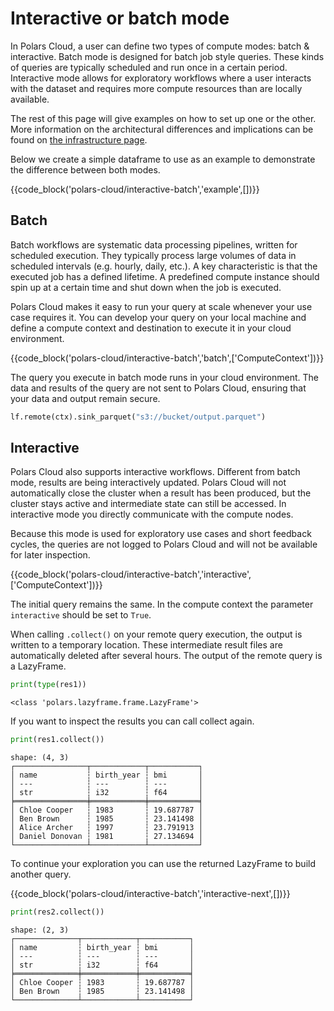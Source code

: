 # Interactive or batch mode

In Polars Cloud, a user can define two types of compute modes: batch & interactive. Batch mode is
designed for batch job style queries. These kinds of queries are typically scheduled and run once in
a certain period. Interactive mode allows for exploratory workflows where a user interacts with the
dataset and requires more compute resources than are locally available.

The rest of this page will give examples on how to set up one or the other. More information on the
architectural differences and implications can be found on
[the infrastructure page](../providers/aws/infra.md).

Below we create a simple dataframe to use as an example to demonstrate the difference between both
modes.

{{code_block('polars-cloud/interactive-batch','example',[])}}

## Batch

Batch workflows are systematic data processing pipelines, written for scheduled execution. They
typically process large volumes of data in scheduled intervals (e.g. hourly, daily, etc.). A key
characteristic is that the executed job has a defined lifetime. A predefined compute instance should
spin up at a certain time and shut down when the job is executed.

Polars Cloud makes it easy to run your query at scale whenever your use case requires it. You can
develop your query on your local machine and define a compute context and destination to execute it
in your cloud environment.

{{code_block('polars-cloud/interactive-batch','batch',['ComputeContext'])}}

The query you execute in batch mode runs in your cloud environment. The data and results of the
query are not sent to Polars Cloud, ensuring that your data and output remain secure.

```python
lf.remote(ctx).sink_parquet("s3://bucket/output.parquet")
```

## Interactive

Polars Cloud also supports interactive workflows. Different from batch mode, results are being
interactively updated. Polars Cloud will not automatically close the cluster when a result has been
produced, but the cluster stays active and intermediate state can still be accessed. In interactive
mode you directly communicate with the compute nodes.

Because this mode is used for exploratory use cases and short feedback cycles, the queries are not
logged to Polars Cloud and will not be available for later inspection.

{{code_block('polars-cloud/interactive-batch','interactive',['ComputeContext'])}}

The initial query remains the same. In the compute context the parameter `interactive` should be set
to `True`.

When calling `.collect()` on your remote query execution, the output is written to a temporary
location. These intermediate result files are automatically deleted after several hours. The output
of the remote query is a LazyFrame.

```python
print(type(res1))
```

```
<class 'polars.lazyframe.frame.LazyFrame'>
```

If you want to inspect the results you can call collect again.

```python
print(res1.collect())
```

```text
shape: (4, 3)
┌────────────────┬────────────┬───────────┐
│ name           ┆ birth_year ┆ bmi       │
│ ---            ┆ ---        ┆ ---       │
│ str            ┆ i32        ┆ f64       │
╞════════════════╪════════════╪═══════════╡
│ Chloe Cooper   ┆ 1983       ┆ 19.687787 │
│ Ben Brown      ┆ 1985       ┆ 23.141498 │
│ Alice Archer   ┆ 1997       ┆ 23.791913 │
│ Daniel Donovan ┆ 1981       ┆ 27.134694 │
└────────────────┴────────────┴───────────┘
```

To continue your exploration you can use the returned LazyFrame to build another query.

{{code_block('polars-cloud/interactive-batch','interactive-next',[])}}

```python
print(res2.collect())
```

```text
shape: (2, 3)
┌──────────────┬────────────┬───────────┐
│ name         ┆ birth_year ┆ bmi       │
│ ---          ┆ ---        ┆ ---       │
│ str          ┆ i32        ┆ f64       │
╞══════════════╪════════════╪═══════════╡
│ Chloe Cooper ┆ 1983       ┆ 19.687787 │
│ Ben Brown    ┆ 1985       ┆ 23.141498 │
└──────────────┴────────────┴───────────┘
```
